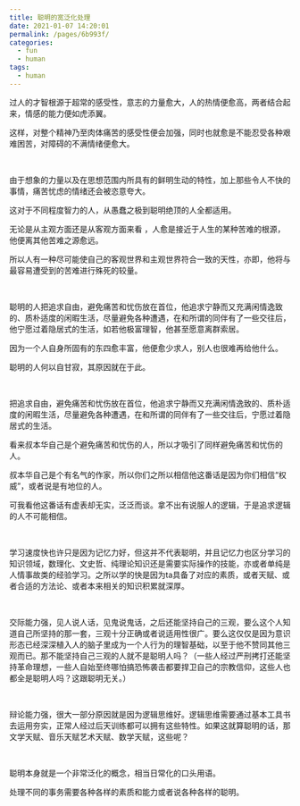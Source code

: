 ```yaml
---
title: 聪明的宽泛化处理
date: 2021-01-07 14:20:01
permalink: /pages/6b993f/
categories:
  - fun
  - human
tags:
  - human
---
```



过人的才智根源于超常的感受性，意志的力量愈大，人的热情便愈高，两者结合起来，情感的能力便如虎添翼。

这样，对整个精神乃至肉体痛苦的感受性便会加强，同时也就愈是不能忍受各种艰难困苦，对障碍的不满情绪便愈大。

</br>

由于想象的力量以及在思想范围内所具有的鲜明生动的特性，加上那些令人不快的事情，痛苦忧虑的情绪还会被恣意夸大。

这对于不同程度智力的人，从愚蠢之极到聪明绝顶的人全都适用。

无论是从主观方面还是从客观方面来看 ，人愈是接近于人生的某种苦难的根源，他便离其他苦难之源愈远。

所以人有一种尽可能使自己的客观世界和主观世界符合一致的天性，亦即，他将与最容易遭受到的苦难进行殊死的较量。

</br>

聪明的人把追求自由，避免痛苦和忧伤放在首位，他追求宁静而又充满闲情逸致的、质朴适度的闲暇生活，尽量避免各种遭遇，在和所谓的同伴有了一些交往后，他宁愿过着隐居式的生活，如若他极富理智，他甚至愿意离群索居。

因为一个人自身所固有的东四愈丰富，他便愈少求人，别人也很难再给他什么。

聪明的人何以自甘寂，其原因就在于此。

</br>

把追求自由，避免痛苦和忧伤放在首位，他追求宁静而又充满闲情逸致的、质朴适度的闲暇生活，尽量避免各种遭遇，在和所谓的同伴有了一些交往后，宁愿过着隐居式的生活。

看来叔本华自己是个避免痛苦和忧伤的人，所以才吸引了同样避免痛苦和忧伤的人。

叔本华自己是个有名气的作家，所以你们之所以相信他这番话是因为你们相信“权威”，或者说是有地位的人。

可我看他这番话有虚表却无实，泛泛而谈。拿不出有说服人的逻辑，于是追求逻辑的人不可能相信。

</br>

学习速度快也许只是因为记忆力好，但这并不代表聪明，并且记忆力也区分学习的知识领域，数理化、文史哲、纯理论知识还是需要实际操作的技能，亦或者单纯是人情事故类的经验学习。之所以学的快是因为ta具备了对应的素质，或者天赋、或者合适的方法论、或者本来相关的知识积累就深厚。

</br>

交际能力强，见人说人话，见鬼说鬼话，之后还能坚持自己的三观，要么这个人知道自己所坚持的那一套，三观十分正确或者说适用性很广。要么这仅仅是因为意识形态已经深深植入人的脑子里成为一个人行为的理智基础，以至于他不赞同其他三观而已。那不能坚持自己三观的人就不是聪明人吗？（一些人经过严刑拷打还能坚持革命理想，一些人自始至终哪怕搞恐怖袭击都要捍卫自己的宗教信仰，这些人也都全是聪明人吗？这跟聪明无关。）

</br>

辩论能力强，很大一部分原因就是因为逻辑思维好。逻辑思维需要通过基本工具书去运用夯实，正常人经过后天训练都可以拥有这些特性。如果这就算聪明的话，那文学天赋、音乐天赋艺术天赋、数学天赋，这些呢？

</br>

聪明本身就是一个非常泛化的概念，相当日常化的口头用语。

处理不同的事务需要各种各样的素质和能力或者说各种各样的聪明。